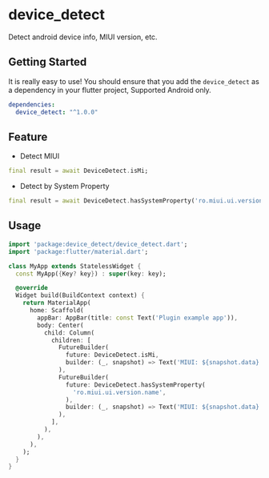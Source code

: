 # device_detect

Detect android device info, MIUI version, etc.

## Getting Started

It is really easy to use!
You should ensure that you add the `device_detect` as a dependency in your flutter project, Supported Android only.

```yaml
dependencies:
  device_detect: "^1.0.0"
```

## Feature

- Detect MIUI

```dart
final result = await DeviceDetect.isMi;
```

- Detect by System Property

```dart
final result = await DeviceDetect.hasSystemProperty('ro.miui.ui.version.name');
```

## Usage

```dart
import 'package:device_detect/device_detect.dart';
import 'package:flutter/material.dart';

class MyApp extends StatelessWidget {
  const MyApp({Key? key}) : super(key: key);

  @override
  Widget build(BuildContext context) {
    return MaterialApp(
      home: Scaffold(
        appBar: AppBar(title: const Text('Plugin example app')),
        body: Center(
          child: Column(
            children: [
              FutureBuilder(
                future: DeviceDetect.isMi,
                builder: (_, snapshot) => Text('MIUI: ${snapshot.data}'),
              ),
              FutureBuilder(
                future: DeviceDetect.hasSystemProperty(
                  'ro.miui.ui.version.name',
                ),
                builder: (_, snapshot) => Text('MIUI: ${snapshot.data}'),
              ),
            ],
          ),
        ),
      ),
    );
  }
}
```